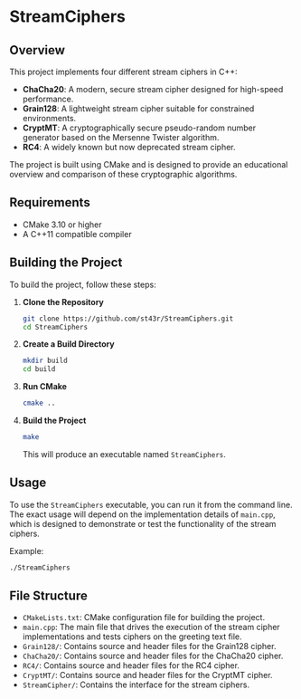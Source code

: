 # StreamCiphers

## Overview

This project implements four different stream ciphers in C++:

- **ChaCha20**: A modern, secure stream cipher designed for high-speed performance.
- **Grain128**: A lightweight stream cipher suitable for constrained environments.
- **CryptMT**: A cryptographically secure pseudo-random number generator based on the Mersenne Twister algorithm.
- **RC4**: A widely known but now deprecated stream cipher.

The project is built using CMake and is designed to provide an educational overview and comparison of these cryptographic algorithms.

## Requirements

- CMake 3.10 or higher
- A C++11 compatible compiler

## Building the Project

To build the project, follow these steps:

1. **Clone the Repository**

   ```bash
   git clone https://github.com/st43r/StreamCiphers.git
   cd StreamCiphers
   ```

2. **Create a Build Directory**

   ```bash
   mkdir build
   cd build
   ```

3. **Run CMake**

   ```bash
   cmake ..
   ```

4. **Build the Project**

   ```bash
   make
   ```

   This will produce an executable named `StreamCiphers`.

## Usage

To use the `StreamCiphers` executable, you can run it from the command line. The exact usage will depend on the implementation details of `main.cpp`, which is designed to demonstrate or test the functionality of the stream ciphers.

Example:

```bash
./StreamCiphers
```

## File Structure

- `CMakeLists.txt`: CMake configuration file for building the project.
- `main.cpp`: The main file that drives the execution of the stream cipher implementations and tests ciphers on the greeting text file.
- `Grain128/`: Contains source and header files for the Grain128 cipher.
- `ChaCha20/`: Contains source and header files for the ChaCha20 cipher.
- `RC4/`: Contains source and header files for the RC4 cipher.
- `CryptMT/`: Contains source and header files for the CryptMT cipher.
- `StreamCipher/`: Contains the interface for the stream ciphers.